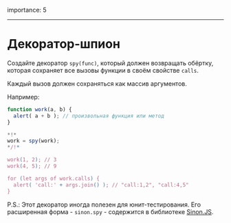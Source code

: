 importance: 5

---

# Декоратор-шпион

Создайте декоратор `spy(func)`, который должен возвращать обёртку, которая сохраняет все вызовы функции в своём свойстве `calls`.

Каждый вызов должен сохраняться как массив аргументов.

Например:

```js
function work(a, b) {
  alert( a + b ); // произвольная функция или метод
}

*!*
work = spy(work);
*/!*

work(1, 2); // 3
work(4, 5); // 9

for (let args of work.calls) {
  alert( 'call:' + args.join() ); // "call:1,2", "call:4,5"
}
```

P.S.: Этот декоратор иногда полезен для юнит-тестирования. Его расширенная форма - `sinon.spy` - содержится в библиотеке [Sinon.JS](https://sinonjs.org/).
